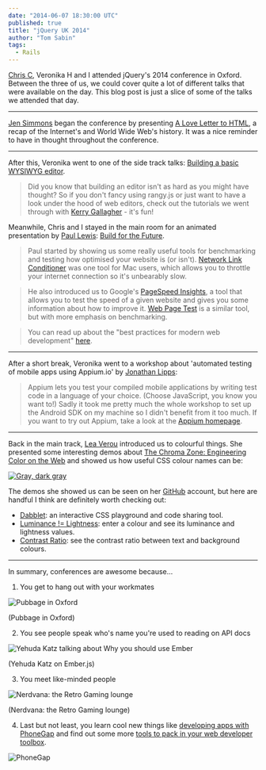 ```yaml
---
date: "2014-06-07 18:30:00 UTC"
published: true
title: "jQuery UK 2014"
author: "Tom Sabin"
tags:
  - Rails
---
```


[Chris C](/people#chris-carter), Veronika H and I attended jQuery's 2014 conference in Oxford. Between the three of us, we could cover quite a lot of different talks that were available on the day. This blog post is just a slice of some of the talks we attended that day.

---

[Jen Simmons](http://twitter.com/jensimmons) began the conference by presenting [A Love Letter to HTML](https://speakerdeck.com/jensimmons/a-love-letter-to-html-a-keynote-at-jquery-uk), a recap of the Internet's and World Wide Web's history. It was a nice reminder to have in thought throughout the conference.

---

After this, Veronika went to one of the side track talks: [Building a basic WYSIWYG editor](https://github.com/Kerry350/jQueryUKWorkshop2014).

> Did you know that building an editor isn't as hard as you might have thought? So if you don't fancy using rangy.js or just want to have a look under the hood of web editors, check out the tutorials we went through with [Kerry Gallagher](http://twitter.com/Kerry350) - it's fun!

Meanwhile, Chris and I stayed in the main room for an animated presentation by [Paul Lewis](https://twitter.com/aerotwist): [Build for the Future](https://speakerdeck.com/paullewis/build-for-the-future).

> Paul started by showing us some really useful tools for benchmarking and testing how optimised your website is (or isn't). [Network Link Conditioner](http://nshipster.com/network-link-conditioner/) was one tool for Mac users, which allows you to throttle your internet connection so it's unbearably slow.

> He also introduced us to Google's [PageSpeed Insights](https://developers.google.com/speed/pagespeed/insights/), a tool that allows you to test the speed of a given website and gives you some information about how to improve it. [Web Page Test](http://www.webpagetest.org/) is a similar tool, but with more emphasis on benchmarking.

> You can read up about the "best practices for modern web development" [here](https://developers.google.com/web/fundamentals/).

---

After a short break, Veronika went to a workshop about 'automated testing of mobile apps using Appium.io' by [Jonathan Lipps](http://twitter.com/jlipps):

> Appium lets you test your compiled mobile applications by writing test code in a language of your choice. (Choose JavaScript, you know you want to!)
> Sadly it took me pretty much the whole workshop to set up the Android SDK on my machine so I didn't benefit from it too much. If you want to try out Appium, take a look at the [Appium homepage](http://appium.io/).


---

Back in the main track, [Lea Verou](http://twitter.com/LeaVerou) introduced us to  colourful things. She presented some interesting demos about [The Chroma Zone: Engineering Color on the Web](http://leaverou.github.io/chroma-zone) and showed us how useful CSS colour names can be:

[![Gray, dark gray](https://pbs.twimg.com/media/BnwSZxsIUAACr2-.jpg:large)](https://twitter.com/tomsabin/status/467268696470482944)

The demos she showed us can be seen on her [GitHub](https://github.com/LeaVerou) account, but here are handful I think are definitely worth checking out:

- [Dabblet](http://dabblet.com/): an interactive CSS playground and code sharing tool.
- [Luminance != Lightness](http://leaverou.github.io/chroma-zone/#luminance-vs-lightness): enter a colour and see its luminance and lightness values.
- [Contrast Ratio](http://leaverou.github.io/contrast-ratio/): see the contrast ratio between text and background colours.

---

In summary, conferences are awesome because...

1) You get to hang out with your workmates

![Pubbage in Oxford](https://fbcdn-sphotos-e-a.akamaihd.net/hphotos-ak-frc3/t1.0-9/10314527_10152491661949203_7440674471769565980_n.jpg)

(Pubbage in Oxford)

2) You see people speak who's name you're used to reading on API docs

![Yehuda Katz talking about Why you should use Ember](https://lh3.googleusercontent.com/-7nLEdbR86Ik/U3nNAKVHUVI/AAAAAAAACYg/QPUWY9kpnZM/w1848-h1106-no/2014-05-19)

(Yehuda Katz on Ember.js)

3) You meet like-minded people

![Nerdvana: the Retro Gaming lounge](https://lh3.googleusercontent.com/-6IOK5mpmC8g/U3nOBIWfzdI/AAAAAAAACY0/Z5_W5WNX5xg/w1848-h1106-no/2014-05-19)

(Nerdvana: the Retro Gaming lounge)

4) Last but not least, you learn cool new things like [developing apps with PhoneGap](/blog/first-steps-with-cordova-phonegap) and find out some more [tools to pack in your web developer toolbox](/blog/dev_toolboxpack).

![PhoneGap](https://dl.dropboxusercontent.com/u/2217931/jquery-blog-post.jpg)
